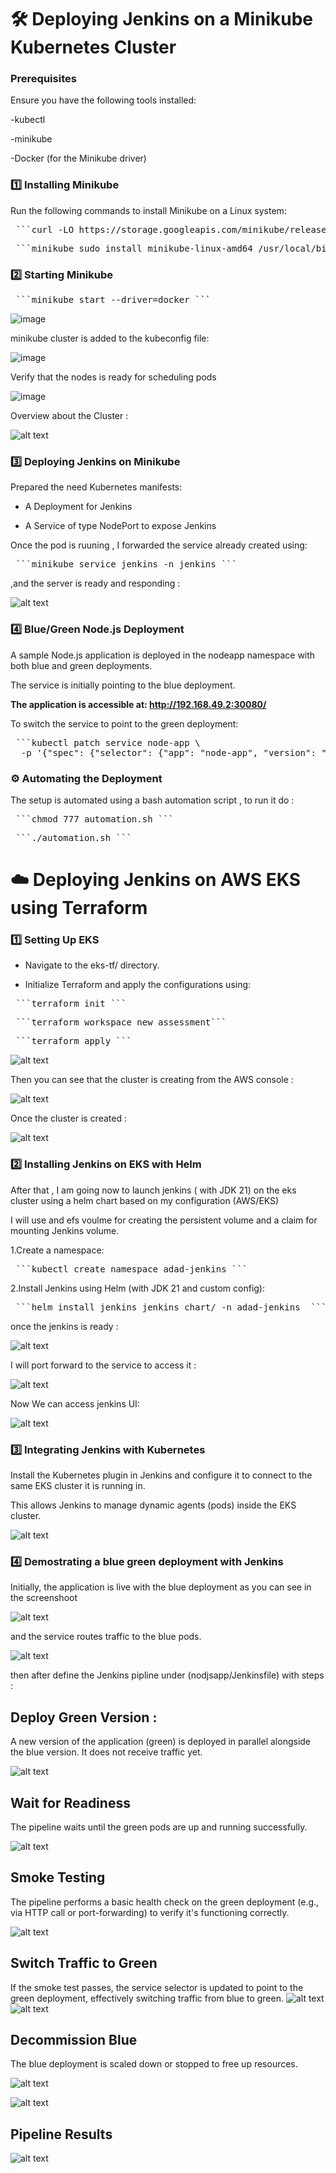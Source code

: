 # **🛠️ Deploying Jenkins on a Minikube Kubernetes Cluster**

### Prerequisites

Ensure you have the following tools installed:

-kubectl

-minikube

-Docker (for the Minikube driver)

### 1️⃣ Installing Minikube

Run the following commands to install Minikube on a Linux system:

<pre lang="md"> ```curl -LO https://storage.googleapis.com/minikube/releases/latest/minikube-linux-amd64 ``` </pre>
<pre lang="md"> ```minikube sudo install minikube-linux-amd64 /usr/local/bin/minikube ``` </pre>


### 2️⃣ Starting Minikube

<pre lang="md"> ```minikube start --driver=docker ``` </pre>

![image](https://github.com/user-attachments/assets/ca84bce4-4920-4390-b077-d48602f7e304)

minikube cluster is added to the kubeconfig file:

![image](https://github.com/user-attachments/assets/f680020e-9e6a-404c-88d4-999a6994136f)


Verify that the nodes is ready for scheduling pods

![image](https://github.com/user-attachments/assets/68fdd56d-52ec-4e34-9f44-731acd1bad72)

Overview about the Cluster : 

![alt text](image-4.png)

### 3️⃣ Deploying Jenkins on Minikube

Prepared the need Kubernetes manifests:

- A Deployment for Jenkins

- A Service of type NodePort to expose Jenkins 

Once the pod is ruuning , I forwarded the service already created using:

<pre lang="md"> ```minikube service jenkins -n jenkins ``` </pre> ,and the server is ready and responding :

![alt text](image.png)


### 4️⃣ Blue/Green Node.js Deployment

A sample Node.js application is deployed in the nodeapp namespace with both blue and green deployments.

The service is initially pointing to the blue deployment.

**The application is accessible at: http://192.168.49.2:30080/**


To switch the service to point to the green deployment:
 
<pre lang="md"> ```kubectl patch service node-app \
  -p '{"spec": {"selector": {"app": "node-app", "version": "green"}}}' ``` </pre>

### ⚙️ Automating the Deployment

The setup is automated using a bash automation script , to run it do :
 
<pre lang="md"> ```chmod 777 automation.sh ``` </pre>
<pre lang="md"> ```./automation.sh ``` </pre>


# **☁️ Deploying Jenkins on AWS EKS using Terraform**

### 1️⃣ Setting Up EKS

- Navigate to the eks-tf/ directory.

- Initialize Terraform and apply the configurations using:

<pre lang="md"> ```terraform init ``` </pre>
<pre lang="md"> ```terraform workspace new assessment``` </pre>
<pre lang="md"> ```terraform apply ``` </pre>

![alt text](image-1.png)

Then you can see that the cluster is creating from the AWS console : 

![alt text](image-2.png)

Once the cluster is created :

![alt text](image-3.png)

### 2️⃣ Installing Jenkins on EKS with Helm


After that , I am going now to launch jenkins ( with JDK 21) on the eks cluster using a helm chart based on my configuration (AWS/EKS)

I will use and efs voulme for creating the persistent volume and a claim for mounting Jenkins volume.



1.Create a namespace: 


<pre lang="md"> ```kubectl create namespace adad-jenkins ``` </pre>

2.Install Jenkins using Helm (with JDK 21 and custom config):

<pre lang="md"> ```helm install jenkins jenkins_chart/ -n adad-jenkins  ``` </pre>

once the jenkins is ready :

![alt text](image-5.png)

I will port forward to the service to access it : 

![alt text](image-6.png)

Now We can access jenkins UI: 

![alt text](image-7.png)

### 3️⃣ Integrating Jenkins with Kubernetes


Install the Kubernetes plugin in Jenkins and configure it to connect to the same EKS cluster it is running in.

This allows Jenkins to manage dynamic agents (pods) inside the EKS cluster.

![alt text](image-8.png) 


### 4️⃣  Demostrating a blue green deployment with Jenkins

Initially, the application is live with the blue deployment as you can see in the screenshoot

![alt text](image-9.png)

and the service routes traffic to the blue pods.

![alt text](image-10.png)

then after define the Jenkins pipline under (nodjsapp/Jenkinsfile) with steps :


 ## Deploy Green Version : 
 A new version of the application (green) is deployed in parallel alongside the blue version. It does not receive traffic yet.

 ![alt text](image-12.png)

 ## Wait for Readiness
The pipeline waits until the green pods are up and running successfully.

![alt text](image-13.png)

 ## Smoke Testing
The pipeline performs a basic health check on the green deployment (e.g., via HTTP call or port-forwarding) to verify it's functioning correctly.

![alt text](image-14.png)

## Switch Traffic to Green
If the smoke test passes, the service selector is updated to point to the green deployment, effectively switching  traffic from blue to green.
![alt text](image-18.png)
![alt text](image-15.png) 

## Decommission Blue
The blue deployment is scaled down or stopped to free up resources.

![alt text](image-16.png)

![alt text](image-11.png)

## Pipeline Results


![alt text](image-17.png)